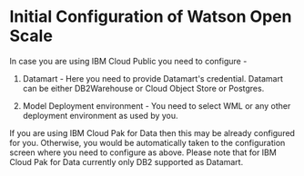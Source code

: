 # Initial Configuration of Watson Open Scale

In case you are using IBM Cloud Public you need to configure -

1. Datamart - Here you need to provide Datamart's credential. Datamart can be either DB2Warehouse or Cloud Object Store or Postgres.

2. Model Deployment environment - You need to select WML or any other deployment environment as used by you.

If you are using IBM Cloud Pak for Data then this may be already configured for you. Otherwise, you would be automatically taken to the configuration screen where you need to configure as above. Please note that for IBM Cloud Pak for Data currently only DB2 supported as Datamart.